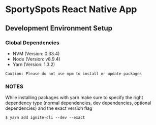 # SportySpots React Native App

## Development Environment Setup

### Global Dependencies
* NVM (Version: 0.33.4)
* Node (Version: v8.9.4)
* Yarn (Version: 1.3.2)
```
Caution: Please do not use npm to install or update packages
```

### NOTES
While installing packages with yarn make sure to specify the right dependency type (normal dependencies, dev dependencies, optional dependencies) and the exact version flag
```
$ yarn add ignite-cli --dev --exact
```